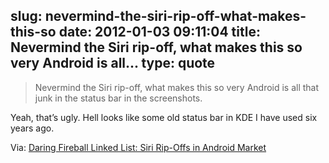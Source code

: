 slug: nevermind-the-siri-rip-off-what-makes-this-so
date: 2012-01-03 09:11:04
title: Nevermind the Siri rip-off, what makes this so very Android is all...
type: quote
---

> Nevermind the Siri rip-off, what makes this so very Android is all that junk in the status bar in the screenshots.

Yeah, that’s ugly. Hell looks like some old status bar in KDE I have used six years ago.

 Via: [Daring Fireball Linked List: Siri Rip-Offs in Android Market](http://daringfireball.net/linked/2012/01/02/siri-rips)
